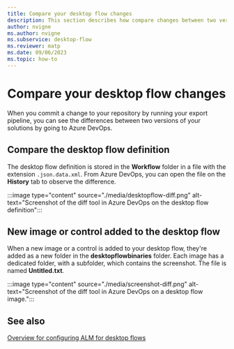 ```yaml
---
title: Compare your desktop flow changes
description: This section describes how compare changes between two versions of your desktop flow.
author: nvigne
ms.author: nvigne
ms.subservice: desktop-flow
ms.reviewer: matp
ms.date: 09/06/2023
ms.topic: how-to
---
```


# Compare your desktop flow changes

When you commit a change to your repository by running your export pipeline, you can see the differences between two versions of your solutions by going to Azure DevOps.

## Compare the desktop flow definition

The desktop flow definition is stored in the **Workflow** folder in a file with the extension `.json.data.xml`. From Azure DevOps, you can open the file on the **History** tab to observe the difference.

:::image type="content" source="./media/desktopflow-diff.png" alt-text="Screenshot of the diff tool in Azure DevOps on the desktop flow definition":::

## New image or control added to the desktop flow

When a new image or a control is added to your desktop flow, they're added as a new folder in the **desktopflowbinaries** folder. Each image has a dedicated folder, with a subfolder, which contains the screenshot. The file is named **Untitled.txt**.

:::image type="content" source="./media/screenshot-diff.png" alt-text="Screenshot of the diff tool in Azure DevOps on a desktop flow image.":::

## See also

[Overview for configuring ALM for desktop flows](alm-intro.md)